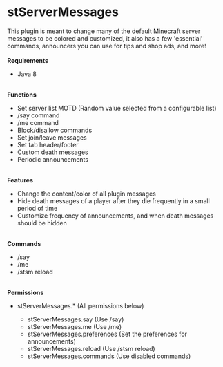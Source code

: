 # stServerMessages

This plugin is meant to change many of the default Minecraft server messages to be colored and customized, it also has a few 'essential' commands, announcers you can use for tips and shop ads, and more!
<br>
<br>
<b>Requirements</b>
<ul>
<li>Java 8</li>
</ul>
<br>
<b>Functions</b>
<ul>
<li>Set server list MOTD (Random value selected from a configurable list)</li>
<li>/say command</li>
<li>/me command</li>
<li>Block/disallow commands</li>
<li>Set join/leave messages</li>
<li>Set tab header/footer</li>
<li>Custom death messages</li>
<li>Periodic announcements</li>
</ul>
<br>
<b>Features</b>
<ul>
<li>Change the content/color of all plugin messages</li>
<li>Hide death messages of a player after they die frequently in a small period of time</li>
<li>Customize frequency of announcements, and when death messages should be hidden</li>
</ul>
<br>
<b>Commands</b>
<ul>
<li>/say <message></li>
<li>/me <message></li>
<li>/stsm reload</li>
</ul>
<br>
<b>Permissions</b>
<ul>
<li>stServerMessages.* (All permissions below)</li>
<ul>
<li>stServerMessages.say (Use /say)</li>
<li>stServerMessages.me (Use /me)</li>
<li>stServerMessages.preferences (Set the preferences for announcements)</li>
<li>stServerMessages.reload (Use /stsm reload)</li>
<li>stServerMessages.commands (Use disabled commands)</li>
</ul>
</ul>
